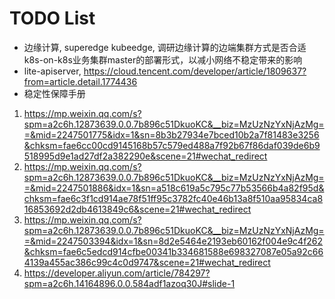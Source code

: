 # TODO List



- 边缘计算, superedge kubeedge, 调研边缘计算的边端集群方式是否合适k8s-on-k8s业务集群master的部署形式，以减小网络不稳定带来的影响
- lite-apiserver, https://cloud.tencent.com/developer/article/1809637?from=article.detail.1774436
- 稳定性保障手册

1. https://mp.weixin.qq.com/s?spm=a2c6h.12873639.0.0.7b896c51DkuoKC&__biz=MzUzNzYxNjAzMg==&mid=2247501775&idx=1&sn=8b3b27934e7bced10b2a7f81483e3256&chksm=fae6cc00cd9145168b57c579ed488a7f92b67f86daf039de6b9518995d9e1ad27df2a382290e&scene=21#wechat_redirect
2. https://mp.weixin.qq.com/s?spm=a2c6h.12873639.0.0.7b896c51DkuoKC&__biz=MzUzNzYxNjAzMg==&mid=2247501886&idx=1&sn=a518c619a5c795c77b53566b4a82f95d&chksm=fae6c3f1cd914ae78f51ff95c3782fc40e46b13a8f510aa95834ca816853692d2db4613849c6&scene=21#wechat_redirect
3. https://mp.weixin.qq.com/s?spm=a2c6h.12873639.0.0.7b896c51DkuoKC&__biz=MzUzNzYxNjAzMg==&mid=2247503394&idx=1&sn=8d2e5464e2193eb60162f004e9c4f262&chksm=fae6c5edcd914cfbe00341b334681588e698327087e05a92c664139a455ac386c99c4c0d9747&scene=21#wechat_redirect
4. https://developer.aliyun.com/article/784297?spm=a2c6h.14164896.0.0.584adf1azoq30J#slide-1
